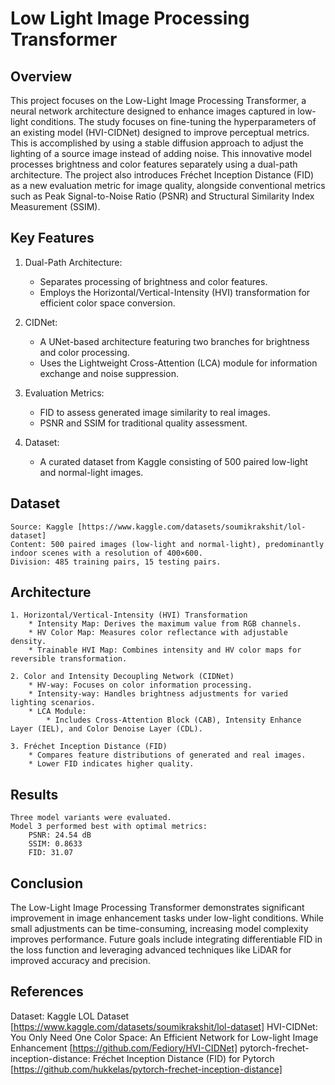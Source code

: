 # Low Light Image Processing Transformer
 
## Overview
This project focuses on the Low-Light Image Processing Transformer, a neural network architecture designed to enhance images captured in low-light conditions. The study focuses on fine-tuning the hyperparameters of an existing model (HVI-CIDNet) designed to improve perceptual metrics. This is accomplished by using a stable diffusion approach to adjust the lighting of a source image instead of adding noise. This innovative model processes brightness and color features separately using a dual-path architecture. The project also introduces Fréchet Inception Distance (FID) as a new evaluation metric for image quality, alongside conventional metrics such as Peak Signal-to-Noise Ratio (PSNR) and Structural Similarity Index Measurement (SSIM).

## Key Features
1. Dual-Path Architecture:

    * Separates processing of brightness and color features.
    * Employs the Horizontal/Vertical-Intensity (HVI) transformation for efficient color space conversion.

2. CIDNet:

    * A UNet-based architecture featuring two branches for brightness and color processing.
    * Uses the Lightweight Cross-Attention (LCA) module for information exchange and noise suppression.

3. Evaluation Metrics:

    * FID to assess generated image similarity to real images.
    * PSNR and SSIM for traditional quality assessment.

4. Dataset:

    * A curated dataset from Kaggle consisting of 500 paired low-light and normal-light images.

## Dataset
    Source: Kaggle [https://www.kaggle.com/datasets/soumikrakshit/lol-dataset]
    Content: 500 paired images (low-light and normal-light), predominantly indoor scenes with a resolution of 400×600.
    Division: 485 training pairs, 15 testing pairs.

## Architecture

    1. Horizontal/Vertical-Intensity (HVI) Transformation
        * Intensity Map: Derives the maximum value from RGB channels.
        * HV Color Map: Measures color reflectance with adjustable density.
        * Trainable HVI Map: Combines intensity and HV color maps for reversible transformation.
    
    2. Color and Intensity Decoupling Network (CIDNet)
        * HV-way: Focuses on color information processing.
        * Intensity-way: Handles brightness adjustments for varied lighting scenarios.
        * LCA Module:
            * Includes Cross-Attention Block (CAB), Intensity Enhance Layer (IEL), and Color Denoise Layer (CDL).

    3. Fréchet Inception Distance (FID)
        * Compares feature distributions of generated and real images.
        * Lower FID indicates higher quality.

## Results
    Three model variants were evaluated.
    Model 3 performed best with optimal metrics:
        PSNR: 24.54 dB
        SSIM: 0.8633
        FID: 31.07

## Conclusion
The Low-Light Image Processing Transformer demonstrates significant improvement in image enhancement tasks under low-light conditions. While small adjustments can be time-consuming, increasing model complexity improves performance. Future goals include integrating differentiable FID in the loss function and leveraging advanced techniques like LiDAR for improved accuracy and precision.

## References
Dataset: Kaggle LOL Dataset [https://www.kaggle.com/datasets/soumikrakshit/lol-dataset]
HVI-CIDNet: You Only Need One Color Space: An Efficient Network for Low-light Image Enhancement [https://github.com/Fediory/HVI-CIDNet]
pytorch-frechet-inception-distance: Fréchet Inception Distance (FID) for Pytorch [https://github.com/hukkelas/pytorch-frechet-inception-distance]